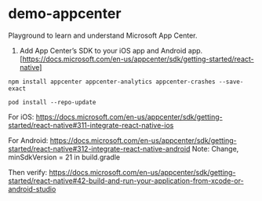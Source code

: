 # demo-appcenter
Playground to learn and understand Microsoft App Center.

1. Add App Center’s SDK to your iOS app and Android app. [https://docs.microsoft.com/en-us/appcenter/sdk/getting-started/react-native]

```npm install appcenter appcenter-analytics appcenter-crashes --save-exact```

```pod install --repo-update```

For iOS:
https://docs.microsoft.com/en-us/appcenter/sdk/getting-started/react-native#311-integrate-react-native-ios

For Android:
https://docs.microsoft.com/en-us/appcenter/sdk/getting-started/react-native#312-integrate-react-native-android
Note: Change, minSdkVersion = 21 in build.gradle

Then verify: https://docs.microsoft.com/en-us/appcenter/sdk/getting-started/react-native#42-build-and-run-your-application-from-xcode-or-android-studio